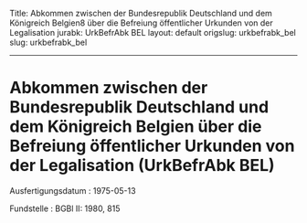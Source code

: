 Title: Abkommen zwischen der Bundesrepublik Deutschland und dem Königreich Belgien8
  über die Befreiung öffentlicher Urkunden von der Legalisation
jurabk: UrkBefrAbk BEL
layout: default
origslug: urkbefrabk_bel
slug: urkbefrabk_bel

---

# Abkommen zwischen der Bundesrepublik Deutschland und dem Königreich Belgien über die Befreiung öffentlicher Urkunden von der Legalisation (UrkBefrAbk BEL)

Ausfertigungsdatum
:   1975-05-13

Fundstelle
:   BGBl II: 1980, 815

